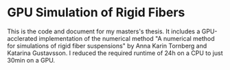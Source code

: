 # GPU Simulation of Rigid Fibers

This is the code and document for my masters's thesis. It includes a GPU-acclerated implementation of the numerical method "A numerical method for simulations of rigid fiber suspensions" by Anna Karin Tornberg and Katarina Gustavsson. I reduced the required runtime of 24h on a CPU to just 30min on a GPU.
